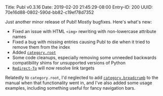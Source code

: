 Title: Publ v0.3.16
Date: 2019-02-20 21:45:29-08:00
Entry-ID: 200
UUID: 70e16d88-0802-590d-bb82-c19ef78d7352

Just another minor release of Publ! Mostly bugfixes. Here's what's new:

* Fixed an issue with HTML `<img>` rewriting with non-lowercase attribute names
* Fixed a bug with missing entries causing Publ to die when it tried to remove them from the index
* Added [`category.root`](170#root)
* Some code cleanups, especially removing some unneeded backwards compatibility shims for unsupported versions of Python
* [`Redirect-To`](322#redirect-to) will now resolve link targets

Relatedly to `category.root`, I'd neglected to add [`category.breadcrumb`](170#breadcrumb) to the manual when that functionality went in, and I've also added some usage examples, including something useful for fancy navigation bars.
